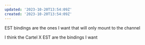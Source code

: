 ```yaml
---
updated: '2023-10-20T13:54:09Z'
created: '2023-10-20T13:54:09Z'
---
```

EST bindings are the ones I want that will only mount to the channel

I think the Cartel X EST are the bindings I want